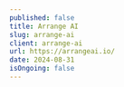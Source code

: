 ```yaml
---
published: false
title: Arrange AI
slug: arrange-ai
client: arrange-ai
url: https://arrangeai.io/
date: 2024-08-31
isOngoing: false
---
```

